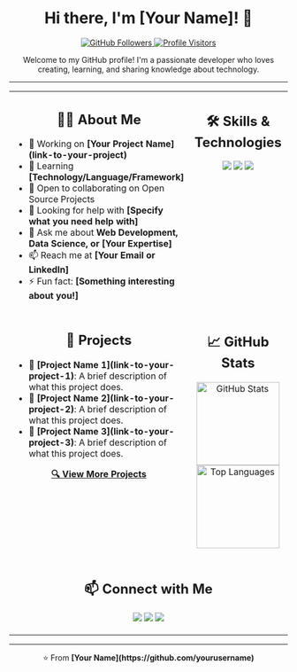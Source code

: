 <h1 align="center">Hi there, I'm [Your Name]! 👋</h1>

<p align="center">
  <a href="https://github.com/yourusername">
    <img src="https://img.shields.io/github/followers/yourusername?label=Follow&style=social" alt="GitHub Followers">
  </a>
  <a href="https://github.com/yourusername">
    <img src="https://visitor-badge.glitch.me/badge?page_id=yourusername.yourusername" alt="Profile Visitors">
  </a>
</p>

<div align="center">
  <p>Welcome to my GitHub profile! I'm a passionate developer who loves creating, learning, and sharing knowledge about technology.</p>
</div>

---

<div align="center">
  <table>
    <tr>
      <td width="50%" valign="top">
        <h2 align="center">👨‍💻 About Me</h2>
        <ul>
          <li>🔭 Working on <strong>[Your Project Name](link-to-your-project)</strong></li>
          <li>🌱 Learning <strong>[Technology/Language/Framework]</strong></li>
          <li>👯 Open to collaborating on Open Source Projects</li>
          <li>🤔 Looking for help with <strong>[Specify what you need help with]</strong></li>
          <li>💬 Ask me about <strong>Web Development, Data Science, or [Your Expertise]</strong></li>
          <li>📫 Reach me at <strong>[Your Email or LinkedIn]</strong></li>
          <li>⚡ Fun fact: <strong>[Something interesting about you!]</strong></li>
        </ul>
      </td>
      <td width="50%" valign="top">
        <h2 align="center">🛠️ Skills & Technologies</h2>
        <p align="center">
          <a href="https://developer.mozilla.org/en-US/docs/Web/JavaScript"><img src="https://img.shields.io/badge/-JavaScript-F7DF1E?style=flat&logo=JavaScript&logoColor=black" /></a>
          <a href="https://www.python.org/"><img src="https://img.shields.io/badge/-Python-3776AB?style=flat&logo=Python&logoColor=white" /></a>
          <a href="https://reactjs.org/"><img src="https://img.shields.io/badge/-React-61DAFB?style=flat&logo=React&logoColor=black" /></a>
          <!-- Add more badges for other skills -->
        </p>
      </td>
    </tr>
    <tr>
      <td width="50%" valign="top">
        <h2 align="center">🚀 Projects</h2>
        <ul>
          <li>📌 <strong>[Project Name 1](link-to-your-project-1)</strong>: A brief description of what this project does.</li>
          <li>📌 <strong>[Project Name 2](link-to-your-project-2)</strong>: A brief description of what this project does.</li>
          <li>📌 <strong>[Project Name 3](link-to-your-project-3)</strong>: A brief description of what this project does.</li>
        </ul>
        <p align="center">
          <a href="https://github.com/yourusername?tab=repositories"><strong>🔍 View More Projects</strong></a>
        </p>
      </td>
      <td width="50%" valign="top">
        <h2 align="center">📈 GitHub Stats</h2>
        <p align="center">
          <img height="150em" src="https://github-readme-stats.vercel.app/api?username=yourusername&show_icons=true&hide_border=true&&count_private=true&include_all_commits=true" alt="GitHub Stats" />
          <img height="150em" src="https://github-readme-stats.vercel.app/api/top-langs/?username=yourusername&layout=compact&langs_count=8&hide_border=true" alt="Top Languages" />
        </p>
      </td>
    </tr>
    <tr>
      <td colspan="2" valign="top">
        <h2 align="center">📫 Connect with Me</h2>
        <p align="center">
          <a href="https://www.linkedin.com/in/yourusername"><img src="https://img.shields.io/badge/-yourusername-blue?style=flat&logo=Linkedin&logoColor=white" /></a>
          <a href="https://twitter.com/yourusername"><img src="https://img.shields.io/badge/-@yourusername-1ca0f1?style=flat&labelColor=1ca0f1&logo=twitter&logoColor=white" /></a>
          <a href="mailto:yourusername@gmail.com"><img src="https://img.shields.io/badge/-yourusername@gmail.com-c14438?style=flat&logo=Gmail&logoColor=white" /></a>
          <!-- Add more social media links -->
        </p>
      </td>
    </tr>
  </table>
</div>

---

<p align="center">⭐️ From <strong>[Your Name](https://github.com/yourusername)</strong></p>

